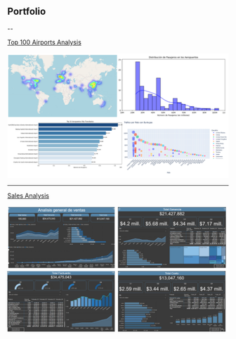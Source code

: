 ## Portfolio 

--

[Top 100 Airports Analysis](https://github.com/Nicoalderete/Top100-Airports-Analysis)
<br><br>
<img src="assets/img/project_thumbnail.png?raw=true"/>


---

[Sales Analysis](https://github.com/Nicoalderete/Coderhouse_Proyectos/tree/main/03_Proyecto_DataAnalytics_PowerBI)
<br><br>
<img src="assets/img/project2_thumbnail.png?raw=true"/>




